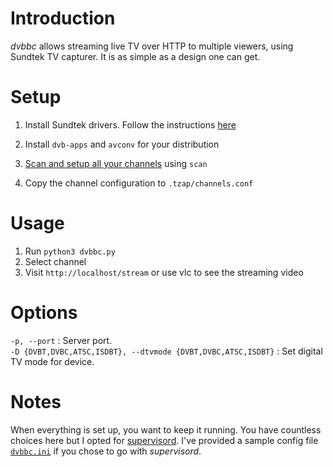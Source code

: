 Introduction
============

_dvbbc_ allows streaming live TV over HTTP to multiple viewers, using Sundtek TV capturer. It is as
simple as a design one can get.

Setup
=====

 1. Install Sundtek drivers. Follow the instructions [here](http://support.sundtek.com/index.php/topic,4.0.html)

 2. Install `dvb-apps` and `avconv` for your distribution

 3. [Scan and setup all your channels][scan] using `scan`

 4. Copy the channel configuration to `.tzap/channels.conf`


Usage
=====

 1. Run `python3 dvbbc.py`
 2. Select channel
 3. Visit `http://localhost/stream` or use vlc to see the streaming video


Options
=====

```-p, --port``` : Server port.<br/>
```-D {DVBT,DVBC,ATSC,ISDBT}, --dtvmode {DVBT,DVBC,ATSC,ISDBT}``` : Set digital TV mode for device.<br/>

Notes
=====

When everything is set up, you want to keep it running. You have
countless choices here but I opted for [supervisord][]. I've provided a
sample config file [`dvbbc.ini`][config] if you chose to go with
_supervisord_.

[supervisord]: http://supervisord.org/
[scan]: http://www.linuxtv.org/wiki/index.php/Scan
[config]: dvbbc.ini
